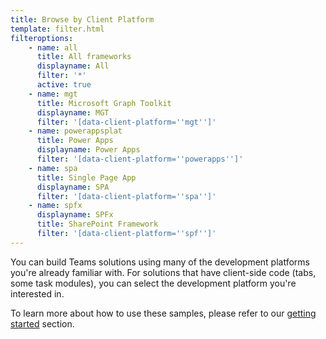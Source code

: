 ```yaml
---
title: Browse by Client Platform
template: filter.html
filteroptions:
    - name: all
      title: All frameworks
      displayname: All
      filter: '*'
      active: true
    - name: mgt
      title: Microsoft Graph Toolkit
      displayname: MGT
      filter: '[data-client-platform=''mgt'']'
    - name: powerappsplat
      title: Power Apps
      displayname: Power Apps
      filter: '[data-client-platform=''powerapps'']'
    - name: spa
      title: Single Page App
      displayname: SPA
      filter: '[data-client-platform=''spa'']'
    - name: spfx
      displayname: SPFx
      title: SharePoint Framework
      filter: '[data-client-platform=''spf'']'      
---
```


You can build Teams solutions using many of the development platforms you're already familiar with. For solutions that have client-side code (tabs, some task modules), you can select the development platform you're interested in.

To learn more about how to use these samples, please refer to our [getting started](../gettingstarted/index.md) section.
